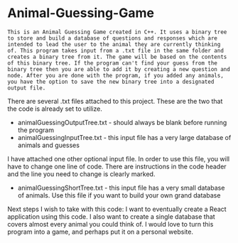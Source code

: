 # Animal-Guessing-Game

    This is an Animal Guessing Game created in C++. It uses a binary tree to store and build a database of questions and responses which are intended to lead the user to the animal they are currently thinking of. This program takes input from a .txt file in the same folder and creates a binary tree from it. The game will be based on the contents of this binary tree. If the program can't find your guess from the binary tree then you are able to add it by creating a new question and node. After you are done with the program, if you added any animals, you have the option to save the new binary tree into a designated output file.

There are several .txt files attached to this project. These are the two that the code is already set to utilize.
- animalGuessingOutputTree.txt  -   should always be blank before running the program
- animalGuessingInputTree.txt   -   this input file has a very large database of animals and guesses

I have attached one other optional input file. In order to use this file, you will have to change one line of code. There are instructions in the code header and the line you need to change is clearly marked.
- animalGuessingShortTree.txt   -   this input file has a very small database of animals. Use this file if you want to build your own grand database

Next steps I wish to take with this code:
    I want to eventually create a React application using this code. I also want to create a single database that covers almost every animal you could think of. I would love to turn this program into a game, and perhaps put it on a personal website. 
